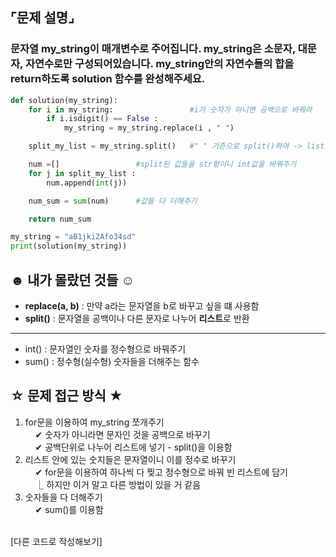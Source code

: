 ## ⌜문제 설명⌟
### 문자열 my_string이 매개변수로 주어집니다. my_string은 소문자, 대문자, 자연수로만 구성되어있습니다. my_string안의 자연수들의 합을 return하도록 solution 함수를 완성해주세요.


```python
def solution(my_string):
    for i in my_string:                 #i가 숫자가 아니면 공백으로 바꿔라
        if i.isdigit() == False :
            my_string = my_string.replace(i , " ")

    split_my_list = my_string.split()   #" " 기준으로 split()하여 -> list받기

    num =[]                 #split된 값들을 str형이니 int값을 바꿔주기
    for j in split_my_list :
        num.append(int(j)) 

    num_sum = sum(num)      #값을 다 더해주기

    return num_sum

my_string = "aB1jki2Afo34sd"
print(solution(my_string))
```
## ☻ 내가 몰랐던 것들 ☺︎
* **replace(a, b)** : 만약 a라는 문자열을 b로 바꾸고 싶을 떄 사용함
* **split()** : 문자열을 공백이나 다른 문자로 나누어 **리스트**로 반환
<hr>

* int() : 문자열인 숫자를 정수형으로 바꿔주기
* sum() : 정수형(실수형) 숫자들을 더해주는 함수
## ☆ 문제 접근 방식 ★
1. for문을 이용하여 my_string 쪼개주기
<br> &nbsp;&nbsp;&nbsp; ✔︎ 숫자가 아니라면 문자인 것을 공백으로 바꾸기
<br> &nbsp;&nbsp;&nbsp; ✔︎ 공백단위로 나누어 리스트에 넣기 - split()을 이용함
2. 리스트 안에 있는 숫지들은 문자열이니 이를 정수로 바꾸기
<br> &nbsp;&nbsp;&nbsp; ✔︎ for문을 이용하여 하나씩 다 찢고 정수형으로 바꿔 빈 리스트에 담기
<br> &nbsp;&nbsp;&nbsp; ⎿ 하지만 이거 말고 다른 방법이 있을 거 같음
3. 숫자들을 다 더해주기
<br> &nbsp;&nbsp;&nbsp; ✔︎ sum()를 이용함

<br>
[다른 코드로 작성해보기] 